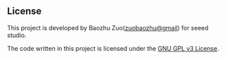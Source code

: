 ## License

This project is developed by Baozhu Zuo(<zuobaozhu@gmail>) for seeed studio. 

The code written in this project is licensed under the [GNU GPL v3 License](http://www.gnu.org/licenses/gpl-3.0.en.html). 
